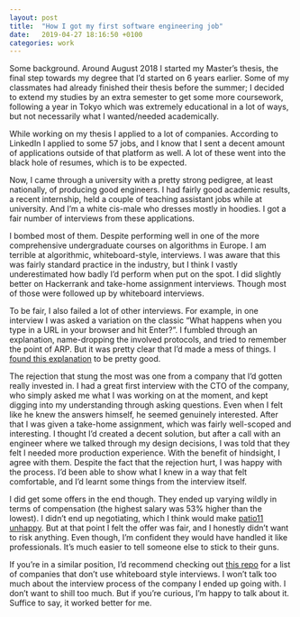 ```yaml
---
layout: post
title:  "How I got my first software engineering job"
date:   2019-04-27 18:16:50 +0100
categories: work
---
```


Some background. Around August 2018 I started my Master’s thesis, the final step towards my degree that I’d started on 6 years earlier. Some of my classmates had already finished their thesis before the summer; I decided to extend my studies by an extra semester to get some more coursework, following a year in Tokyo which was extremely educational in a lot of ways, but not necessarily what I wanted/needed academically.

While working on my thesis I applied to a lot of companies. According to LinkedIn I applied to some 57 jobs, and I know that I sent a decent amount of applications outside of that platform as well. A lot of these went into the black hole of resumes, which is to be expected. 

Now, I came through a university with a pretty strong pedigree, at least nationally, of producing good engineers. I had fairly good academic results, a recent internship, held a couple of teaching assistant jobs while at university. And I’m a white cis-male who dresses mostly in hoodies. I got a fair number of interviews from these applications.

I bombed most of them. Despite performing well in one of the more comprehensive undergraduate courses on algorithms in Europe. I am terrible at algorithmic, whiteboard-style, interviews. I was aware that this was fairly standard practice in the industry, but I think I vastly underestimated how badly I’d perform when put on the spot. I did slightly better on Hackerrank and take-home assignment interviews. Though most of those were followed up by whiteboard interviews.

To be fair, I also failed a lot of other interviews. For example, in one interview I was asked a variation on the classic “What happens when you type in a URL in your browser and hit Enter?”. I fumbled through an explanation, name-dropping the involved protocols, and tried to remember the point of ARP. But it was pretty clear that I’d made a mess of things. I [found this explanation](https://dev.to/nicolasmesa/what-happens-when-you-type-a-url-in-your-browser-and-press-enter-1iif) to be pretty good.

The rejection that stung the most was one from a company that I’d gotten really invested in. I had a great first interview with the CTO of the company, who simply asked me what I was working on at the moment, and kept digging into my understanding through asking questions. Even when I felt like he knew the answers himself, he seemed genuinely interested. After that I was given a take-home assignment, which was fairly well-scoped and interesting. I thought I’d created a decent solution, but after a call with an engineer where we talked through my design decisions, I was told that they felt I needed more production experience. With the benefit of hindsight, I agree with them. Despite the fact that the rejection hurt, I was happy with the process. I’d been able to show what I knew in a way that felt comfortable, and I’d learnt some things from the interview itself.

I did get some offers in the end though. They ended up varying wildly in terms of compensation (the highest salary was 53% higher than the lowest). I didn’t end up negotiating, which I think would make [patio11 unhappy](https://www.kalzumeus.com/2012/01/23/salary-negotiation/). But at that point I felt the offer was fair, and I honestly didn’t want to risk anything. Even though, I’m confident they would have handled it like professionals. It’s much easier to tell someone else to stick to their guns.

If you’re in a similar position, I’d recommend checking out [this repo](https://github.com/poteto/hiring-without-whiteboards) for a list of companies that don’t use whiteboard style interviews. I won’t talk too much about the interview process of the company I ended up going with. I don’t want to shill too much. But if you’re curious, I’m happy to talk about it. Suffice to say, it worked better for me.
